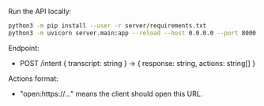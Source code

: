 Run the API locally:

```bash
python3 -m pip install --user -r server/requirements.txt
python3 -m uvicorn server.main:app --reload --host 0.0.0.0 --port 8000
```

Endpoint:
- POST /intent { transcript: string } -> { response: string, actions: string[] }

Actions format:
- "open:https://..." means the client should open this URL.
